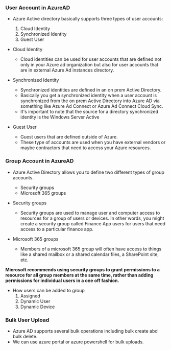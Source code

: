 ### User Account in AzureAD

- Azure Active directory basically supports three types of user accounts:
  1. Cloud Identity
  2. Synchronized Identity
  3. Guest User

- Cloud Identity
  - Cloud identities can be used for user accounts that are defined not only in your Azure ad organization but also for user accounts that are in external Azure Ad instances directory.

- Synchronized Identity
  - Synchronized identities are defined in an on prem Active Directory.
  - Basically you get a synchronized identity when a user account is synchronized from the on prem Active Directory into Azure AD via something like Azure Ad Connect or Azure Ad Connect Cloud Sync.
  - It's important to note that the source for a directory synchronized identity is the Windows Server Active

- Guest User
  - Guest users that are defined outside of Azure.
  - These type of accounts are used when you have external vendors or maybe contractors that need to access your Azure resources.


### Group Account in AzureAD

- Azure Active Directory allows you to define two different types of group accounts.
  - Security groups
  - Microsoft 365 groups

- Security groups
  - Security groups are used to manage user and computer access to resources for a group of users or devices. In other words, you might create a security group called Finance App users for users that need access to a particular finance app.

- Microsoft 365 groups
  - Members of a microsoft 365 group will often have access to things like a shared mailbox or a shared calendar files, a SharePoint site, etc.

**Microsoft recommends using security groups to grant permissions to a resource for all group members at the same time, rather than adding permissions for individual users in a one off fashion.**


- How users can be added to group
  1. Assigned
  2. Dynamic User
  3. Dynamic Device


### Bulk User Upload

- Azure AD supports several bulk operations including bulk create abd bulk delete.
- We can use azure portal or azure powershell for bulk uploads.